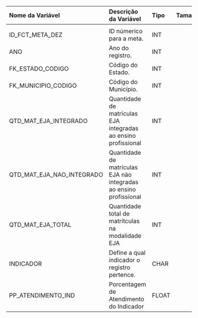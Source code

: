 | Nome da Variável          | Descrição da Variável                                              | Tipo   | Tamanho   | Categoria   |
|:--------------------------|:-------------------------------------------------------------------|:-------|:----------|:------------|
|                           |                                                                    |        |           |             |
| ID_FCT_META_DEZ           | ID númerico para a meta.                                           | INT    |           |             |
| ANO                       | Ano do registro.                                                   | INT    |           |             |
| FK_ESTADO_CODIGO          | Código do Estado.                                                  | INT    |           |             |
| FK_MUNICIPIO_CODIGO       | Código do Município.                                               | INT    |           |             |
| QTD_MAT_EJA_INTEGRADO     | Quantidade de matrículas EJA integradas ao ensino profissional     | INT    |           |             |
| QTD_MAT_EJA_NAO_INTEGRADO | Quantidade de matrículas EJA não integradas ao ensino profissional | INT    |           |             |
| QTD_MAT_EJA_TOTAL         | Quantidade total de matrítculas na modalidade EJA                  | INT    |           |             |
| INDICADOR                 | Define a qual indicador o registro pertence.                       | CHAR   |           |             |
| PP_ATENDIMENTO_IND        | Porcentagem de Atendimento do Indicador                            | FLOAT  |           |             |